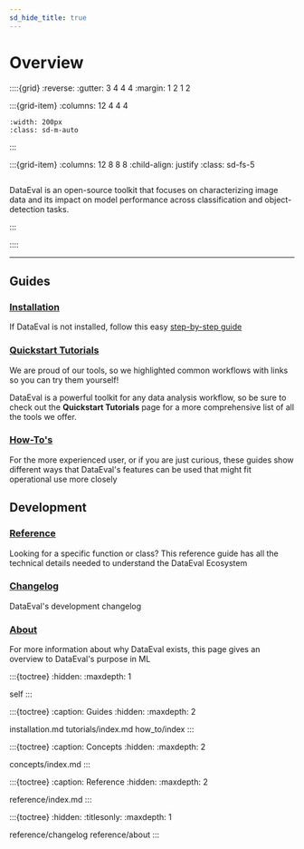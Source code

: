 ```yaml
---
sd_hide_title: true
---
```


# Overview

::::{grid}
:reverse:
:gutter: 3 4 4 4
:margin: 1 2 1 2

:::{grid-item}
:columns: 12 4 4 4

```{image} _static/DataEval_Logo.png
:width: 200px
:class: sd-m-auto
```

:::

:::{grid-item}
:columns: 12 8 8 8
:child-align: justify
:class: sd-fs-5

```{rubric} **Welcome to DataEval's Documentation**
```

DataEval is an open-source toolkit that focuses on characterizing image data and its impact on model performance across classification and object-detection tasks.

:::

::::

----------------

Guides
-------

### [Installation](installation)

If DataEval is not installed, follow this easy [step-by-step guide](installation.md)

### [Quickstart Tutorials](tutorials/index)

We are proud of our tools, so we highlighted common workflows with links so you can try them yourself!

<!-- :doc:`Bayes Error Rate Tutorial<tutorials/notebooks/BayesErrorRateEstimationTutorial>`

We want to show visualizations of tutorials to peak the interest of a potential user
   Might be good to add a BER graph that a user would need (not necessarily from tutorial)
   i.e. A Graph with training accuracy curve, and a BER line (similar to sufficiency) -->

<!--  :doc:`Out-of-Distribution (OOD) Detection Tutorial<tutorials/notebooks/OODDetectionTutorial>`

We want to show visualizations of tutorials to peak the interest of a potential user
   We could show 3 images from a training set class next to 1 that is out-of-dist but classified the same
   Could even make a few rows (multiple classes). -->

DataEval is a powerful toolkit for any data analysis workflow, so be sure to check out the
**Quickstart Tutorials** page for a more comprehensive list of all the tools we offer.

### [How-To's](how_to/index)

For the more experienced user, or if you are just curious, these guides show different ways
that DataEval's features can be used that might fit operational use more closely

Development
------------

### [Reference](reference/index)

Looking for a specific function or class?
This reference guide has all the technical details needed to understand the DataEval Ecosystem

### [Changelog](reference/changelog)
    
DataEval's development changelog

### [About](reference/about)

For more information about why DataEval exists, this page gives an overview to DataEval's purpose in ML

:::{toctree}
:hidden:
:maxdepth: 1

self
:::

:::{toctree}
:caption: Guides
:hidden:
:maxdepth: 2

installation.md
tutorials/index.md
how_to/index
:::

:::{toctree}
:caption: Concepts
:hidden:
:maxdepth: 2

concepts/index.md
:::

:::{toctree}
:caption: Reference
:hidden:
:maxdepth: 2

reference/index.md
:::

:::{toctree}
:hidden:
:titlesonly:
:maxdepth: 1

reference/changelog
reference/about
:::